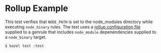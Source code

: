 # Rollup Example

This test verifies that `NODE_PATH` is set to the node_modules directory while executing `node_binary` rules. The test uses a [rollup configuration file](https://rollupjs.org/guide/en#configuration-files) supplied to a genrule that includes `node_module` depenendencies supplied to a `node_binary` target.

```
$ bazel test :test
```

